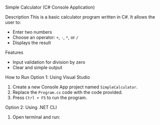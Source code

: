Simple Calculator (C# Console Application)

Description
This is a basic calculator program written in C#. It allows the user to:
- Enter two numbers
- Choose an operator: `+`, `-`, `*`, or `/`
- Displays the result

Features
- Input validation for division by zero
- Clear and simple output

How to Run
Option 1: Using Visual Studio
1. Create a new Console App project named `SimpleCalculator`.
2. Replace the `Program.cs` code with the code provided.
3. Press `Ctrl + F5` to run the program.

Option 2: Using .NET CLI
1. Open terminal and run:
